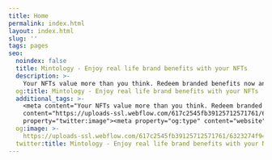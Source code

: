 ```yaml
---
title: Home
permalink: index.html
layout: index.html
slug: ''
tags: pages
seo:
  noindex: false
  title: Mintology - Enjoy real life brand benefits with your NFTs
  description: >-
    Your NFTs value more than you think. Redeem branded benefits now and manage your perks easily on Mintology. Early sign up now for our launching news.
  og:title: Mintology - Enjoy real life brand benefits with your NFTs
  additional_tags: >-
    <meta content="Your NFTs value more than you think. Redeem branded benefits now and manage your perks easily on Mintology. Early sign up now for our launching news." property="og:description"><meta content="Your NFTs value more than you think. Redeem branded benefits now and manage your perks easily on Mintology. Early sign up now for our launching news." property="twitter:description"><meta
    content="https://uploads-ssl.webflow.com/617c2545fb39125712571761/6323274f9420eb3b4e1daefc_home%20(1).png"
    property="twitter:image"><meta property="og:type" content="website">
  og:image: >-
    https://uploads-ssl.webflow.com/617c2545fb39125712571761/6323274f9420eb3b4e1daefc_home%20(1).png
  twitter:title: Mintology - Enjoy real life brand benefits with your NFTs
---
```



